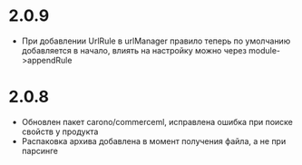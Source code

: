2.0.9
=====
* При добавлении UrlRule в urlManager правило теперь по умолчанию добавляется в начало, влиять на настройку можно через module->appendRule

2.0.8
=====
* Обновлен пакет carono/commerceml, исправлена ошибка при поиске свойств у продукта
* Распаковка архива добавлена в момент получения файла, а не при парсинге